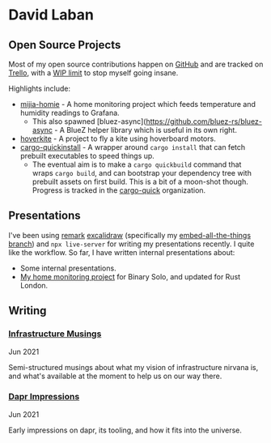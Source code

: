 # David Laban

## Open Source Projects

Most of my open source contributions happen on [GitHub](https://github.com/alsuren/) and are tracked on [Trello](https://trello.com/b/oUj099Rh/oss-contributions-and-other-projects), with a [WIP limit](https://kanbanize.com/kanban-resources/getting-started/what-is-wip) to stop myself going insane.

Highlights include:

- [mijia-homie](https://github.com/alsuren/mijia-homie/) - A home monitoring project which feeds temperature and humidity readings to Grafana.
  - This also spawned [bluez-async](https://github.com/bluez-rs/bluez-async - A BlueZ helper library which is useful in its own right.
- [hoverkite](https://github.com/hoverkite/hoverkite) - A project to fly a kite using hoverboard motors.
- [cargo-quickinstall](https://github.com/alsuren/cargo-quickinstall/) - A wrapper around `cargo install` that can fetch prebuilt executables to speed things up.
  - The eventual aim is to make a `cargo quickbuild` command that wraps `cargo build`, and can bootstrap your dependency tree with prebuilt assets on first build. This is a bit of a moon-shot though. Progress is tracked in the [cargo-quick](https://github.com/cargo-quick/) organization.

## Presentations

I've been using [remark](https://github.com/gnab/remark) [excalidraw](https://excalidraw.com/) (specifically my [embed-all-the-things branch](https://excalidraw-git-fork-alsuren-embed-font-excalidraw.vercel.app/)) and `npx live-server` for writing my presentations recently. I quite like the workflow. So far, I have written internal presentations about:

- Some internal presentations.
- [My home monitoring project](https://alsuren.github.io/mijia-homie/docs/presentation/) for Binary Solo, and updated for Rust London.

## Writing

### [Infrastructure Musings](./infrastructure-musings/README.md)

Jun 2021

Semi-structured musings about what my vision of infrastructure nirvana is, and what's available at the moment to help us on our way there.

### [Dapr Impressions](./dapr-impressions/README.md)

Jun 2021

Early impressions on dapr, its tooling, and how it fits into the universe.
